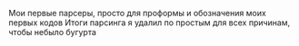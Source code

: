 Мои первые парсеры, просто для проформы и обозначения моих первых кодов
Итоги парсинга я удалил по простым для всех причинам, чтобы небыло бугурта

